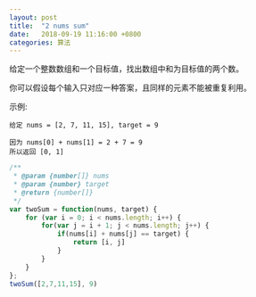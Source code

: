 ```yaml
---
layout: post
title:  "2 nums sum"
date:   2018-09-19 11:16:00 +0800
categories: 算法
---
```


给定一个整数数组和一个目标值，找出数组中和为目标值的两个数。

你可以假设每个输入只对应一种答案，且同样的元素不能被重复利用。

示例:
```
给定 nums = [2, 7, 11, 15], target = 9

因为 nums[0] + nums[1] = 2 + 7 = 9
所以返回 [0, 1]
```

```JavaScript
/**
 * @param {number[]} nums
 * @param {number} target
 * @return {number[]}
 */
var twoSum = function(nums, target) {
    for (var i = 0; i < nums.length; i++) {
        for(var j = i + 1; j < nums.length; j++) {
            if(nums[i] + nums[j] == target) {
                return [i, j]
            }
        }
    }
};
twoSum([2,7,11,15], 9)

```


